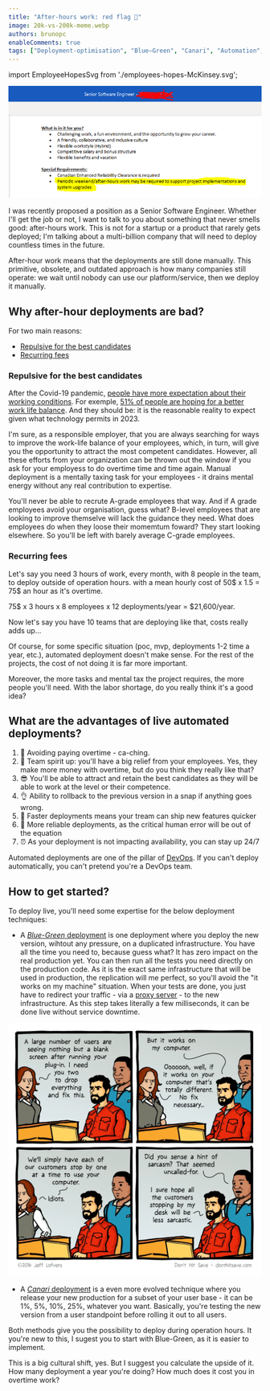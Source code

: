 ```yaml
---
title: "After-hours work: red flag 🚩"
image: 20k-vs-200k-meme.webp
authors: brunopc
enableComments: true
tags: ["Deployment-optimisation", "Blue–Green", "Canari", "Automation", "DevOps"]
---
```


import EmployeeHopesSvg from './employees-hopes-McKinsey.svg';

![Job description](./Job-description.PNG)

I was recently proposed a position as a Senior Software Engineer. Whether I'll get the job or not, I want to talk to you about something that never smells good: after-hours work. This is not for a startup or a product that rarely gets deployed; I'm talking about a multi-billion company that will need to deploy countless times in the future.

After-hour work means that the deployments are still done manually. This primitive, obsolete, and outdated approach is how many companies still operate: we wait until nobody can use our platform/service, then we deploy it manually.

## Why after-hour deployments are bad?

For two main reasons:
- [Repulsive for the best candidates](#repulsive-for-the-best-candidates)
- [Recurring fees](#recurring-fees)

### Repulsive for the best candidates

After the Covid-19 pandemic, [people have more expectation about their working conditions](https://insights-north-america.aon.com/enhancing-wellbeing/changing-expectations-how-the-pandemic-has-affected-what-employees-want-from-their-benefits-programs). For exemple, [51% of people are hoping for a better work life balance](https://www.weforum.org/agenda/2021/05/employers-pandemic-covid-19-mental-health/). And they should be: it is the reasonable reality to expect given what technology permits in 2023.

<a href="https://www.mckinsey.com/capabilities/people-and-organizational-performance/our-insights/what-employees-are-saying-about-the-future-of-remote-work">
    <EmployeeHopesSvg />
</a>

I'm sure, as a responsible employer, that you are always searching for ways to improve the work-life balance of your employees, which, in turn, will give you the opportunity to attract the most competent candidates. However, all these efforts from your organization can be thrown out the window if you ask for your employess to do overtime time and time again. Manual deployment is a mentally taxing task for your employees - it drains mental energy without any real contribution to expertise.

You'll never be able to recrute A-grade employees that way. And if A grade employees avoid your organisation, guess what? B-level employees that are looking to improve themselve will lack the guidance they need. What does employees do when they loose their momemtum foward? They start looking elsewhere. So you'll be left with barely average C-grade employees.

### Recurring fees

Let's say you need 3 hours of work, every month, with 8 people in the team, to deploy outside of operation hours. with a mean hourly cost of 50$ x 1.5 = 75$ an hour as it's overtime.

75$ x 3 hours x 8 employees x 12 deployments/year = $21,600/year.

Now let's say you have 10 teams that are deploying like that, costs really adds up...

Of course, for some specific situation (poc, mvp, deployments 1-2 time a year, etc.), automated deployment doesn't make sense. For the rest of the projects, the cost of not doing it is far more important.

Moreover, the more tasks and mental tax the project requires, the more people you'll need. With the labor shortage, do you really think it's a good idea?

## What are the advantages of live automated deployments?

1. 🤑 Avoiding paying overtime - ca-ching.
2. 🙌 Team spirit up: you'll have a big relief from your employees. Yes, they make more money with overtime, but do you think they really like that? 
3. 😎 You'll be able to attract and retain the best candidates as they will be able to work at the level or their competence.
4. 👌 Ability to rollback to the previous version in a snap if anything goes wrong.
5. 💨 Faster deployments means your tream can ship new features quicker
6. 🙏 More reliable deployments, as the critical human error will be out of the equation
7. ⏰ As your deployment is not impacting availability, you can stay up 24/7

Automated deployments are one of the pillar of [DevOps](https://en.wikipedia.org/wiki/DevOps). If you can't deploy automatically, you can't pretend you're a DevOps team.

## How to get started?

To deploy live, you'll need some expertise for the below deployment techniques:

- A [*Blue-Green* deployment](https://docs.aws.amazon.com/whitepapers/latest/overview-deployment-options/bluegreen-deployments.html) is one deployment where you deploy the new version, wihtout any pressure, on a duplicated infrastructure. You have all the time you need to, because guess what? It has zero impact on the real production yet. You can then run all the tests you need directly on the production code. As it is the exact same infrastructure that will be used in production, the replication will me perfect, so you'll avoid the "it works on my machine" situation. When your tests are done, you just have to redirect your traffic - via a [proxy server](https://en.wikipedia.org/wiki/Proxy_server) - to the new infrastructure. As this step takes literally a few milliseconds, it can be done live without service downtime.

![It work on my machine comic](./It-work-on-my-machine.webp)

- A [*Canari* deployment](https://cloud.google.com/deploy/docs/deployment-strategies/canary) is a even more evolved technique where you release your new production for a subset of your user base - it can be 1%, 5%, 10%, 25%, whatever you want. Basically, you're testing the new version from a user standpoint before rolling it out to all users.

Both methods give you the possibility to deploy during operation hours. It you're new to this, I sugest you to start with Blue-Green, as it is easier to implement.

This is a big cultural shift, yes. But I suggest you calculate the upside of it. How many deployment a year you're doing? How much does it cost you in overtime work?